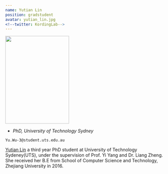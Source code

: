 ```yaml
---
name: Yutian Lin
position: gradstudent
avatar: yutian_lin.jpg
<!--twitter: KordingLab-->
---
```


<img width="200" height="275" src="{{site.baseurl}}/images/people/{{page.avatar}}" data-action="zoom">

- _PhD, University of Technology Sydney_<br>
<!--- _Science coach. Collaborator. Transdisciplinary optimist._-->

<i class="fa fa-envelope-o"></i> `Yu.Wu-3@student.uts.edu.au`

[Yutian Lin](https://vana77.github.io/) a third year PhD student at University of Technology Sydeney(UTS), under the supervision of Prof. Yi Yang and Dr. Liang Zheng. She received her B.E from School of Computer Science and Technology, Zhejiang University in 2016.

